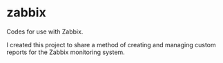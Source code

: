 # zabbix
Codes for use with Zabbix.

I created this project to share a method of creating and managing custom reports for the Zabbix monitoring system.
